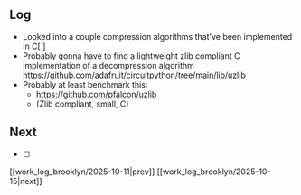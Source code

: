 ## Log
- Looked into a couple compression algorithms that've been implemented in C[ ]
- Probably gonna have to find a lightweight zlib compliant  C implementation of a decompression algorithm https://github.com/adafruit/circuitpython/tree/main/lib/uzlib
- Probably at least benchmark this:
	- https://github.com/pfalcon/uzlib
	- (Zlib compliant, small, C)
## Next
- [ ]

[[work_log_brooklyn/2025-10-11|prev]] [[work_log_brooklyn/2025-10-15|next]]
